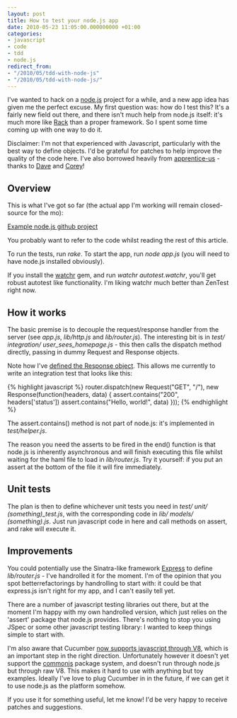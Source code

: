 ```yaml
---
layout: post
title: How to test your node.js app
date: 2010-05-23 11:05:00.000000000 +01:00
categories:
- javascript
- code
- tdd
- node.js
redirect_from:
- "/2010/05/tdd-with-node-js"
- "/2010/05/tdd-with-node-js/"
---
```

I've wanted to hack on a [node.js](http://nodejs.org) project for a while, and a new app idea has given me the perfect excuse. My first question was: how do I test this? It's a fairly new field out there, and there isn't much help from node.js itself: it's much more like [Rack](http://rack.rubyforge.org/) than a proper framework. So I spent some time coming up with one way to do it.

Disclaimer: I'm not that experienced with Javascript, particularly with the best way to define objects. I'd be grateful for patches to help improve the quality of the code here. I've also borrowed heavily from [apprentice-us](http://github.com/redsquirrel/apprentice-us) - thanks to [Dave](http://twitter.com/redsquirrel) and [Corey](http://twitter.com/coreyhaines)!

## Overview 


This is what I've got so far (the actual app I'm working will remain closed-source for the mo):

[Example node.js github project](http://github.com/chrismdp/example-nodejs-project)

You probably want to refer to the code whilst reading the rest of this article.

To run the tests, run _rake_. To start the app, run _node app.js_ (you will need to have node.js installed obviously).

If you install the [watchr](http://github.com/mynyml/watchr) gem, and run _watchr autotest.watchr_, you'll get robust autotest like functionality. I'm liking watchr much better than ZenTest right now.

## How it works

The basic premise is to decouple the request/response handler from the server (see *app.js*, *lib/http.js* and *lib/router.js*). The interesting bit is in *test/ integration/ user_sees_homepage.js* - this then calls the dispatch method directly, passing in dummy Request and Response objects.

Note how I've [defined the Response object](http://github.com/chrismdp/example-nodejs-project/blob/master/test/integration/user_sees_homepage.js). This allows me currently to write an integration test that looks like this:

{% highlight javascript %}
router.dispatch(new Request("GET", "/"), new Response(function(headers, data) {
  assert.contains("200", headers['status'])
  assert.contains("Hello, world!", data)
}));
{% endhighlight %}

The assert.contains() method is not part of node.js: it's implemented in _test/helper.js_.

The reason you need the asserts to be fired in the end() function is that node.js is inherently asynchronous and will finish executing this file whilst waiting for the haml file to load in *lib/router.js*. Try it yourself: if you put an assert at the bottom of the file it will fire immediately.

## Unit tests

The plan is then to define whichever unit tests you need in *test/ unit/ (something)_test.js*, with the corresponding code in *lib/ models/ (something).js*. Just run javascript code in here and call methods on assert, and rake will execute it.

## Improvements

You could potentially use the Sinatra-like framework [Express](http://expressjs.com) to define *lib/router.js* - I've handrolled it for the moment. I'm of the opinion that you spot betterrefactorings by handrolling to start with: it could be that express.js isn't right for my app, and I can't easily tell yet.

There are a number of javascript testing libraries out there, but at the moment I'm happy with my own handrolled version, which just relies on the 'assert' package that node.js provides. There's nothing to stop you using JSpec or some other javascript testing library: I wanted to keep things simple to start with. 

I'm also aware that Cucumber [now supports javascript through V8](http://blog.josephwilk.net/ruby/testing-javascript-with-cucumber-in-javascript.html), which is an important step in the right direction. Unfortunately however it doesn't yet support the [commonjs](http://commonjs.org) package system, and doesn't run through node.js but through raw V8. This makes it hard to use with anything but toy examples. Ideally I've love to plug Cucumber in in the future, if we can get it to use node.js as the platform somehow.

If you use it for something useful, let me know! I'd be very happy to receive patches and suggestions.
